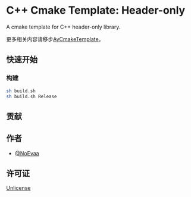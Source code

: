 # C++ Cmake Template: Header-only

A cmake template for C++ header-only library.

更多相关内容请移步[AyCmakeTemplate](https://gitee.com/ayin-tech/ay-cmake-template)。

## 快速开始

### 构建

```bash
sh build.sh
sh build.sh Release
```

## 贡献

## 作者

- [@NoEvaa](https://github.com/NoEvaa)

## 许可证

[Unlicense](LICENSE)


